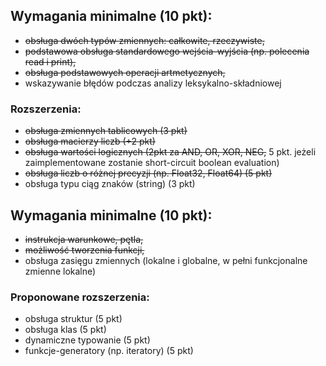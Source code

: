 ## Wymagania minimalne (10 pkt):

- ~~obsługa dwóch typów zmiennych: całkowite, rzeczywiste,~~
- ~~podstawowa obsługa standardowego wejścia-wyjścia (np. polecenia read i print),~~
- ~~obsługa podstawowych operacji artmetycznych,~~
- wskazywanie błędów podczas analizy leksykalno-składniowej﻿

### Rozszerzenia:

- ~~obsługa zmiennych tablicowych (3 pkt)~~
- ~~obsługa macierzy liczb (+2 pkt)~~
- ~~obsługa wartości logicznych (2pkt za AND, OR, XOR, NEG,~~ 5 pkt. jeżeli zaimplementowane zostanie short-circuit boolean evaluation)
- ~~obsługa liczb o różnej precyzji (np. Float32, Float64) (5 pkt)~~
- obsługa typu ciąg znaków (string) (3 pkt)

## Wymagania minimalne (10 pkt):

- ~~instrukcja warunkowe, pętla,~~
- ~~możliwość tworzenia funkcji,~~
- obsługa zasięgu zmiennych (lokalne i globalne, w pełni funkcjonalne zmienne lokalne)

### Proponowane rozszerzenia:

- obsługa struktur (5 pkt)
- obsługa klas (5 pkt)
- dynamiczne typowanie (5 pkt)
- funkcje-generatory (np. iteratory) (5 pkt)
